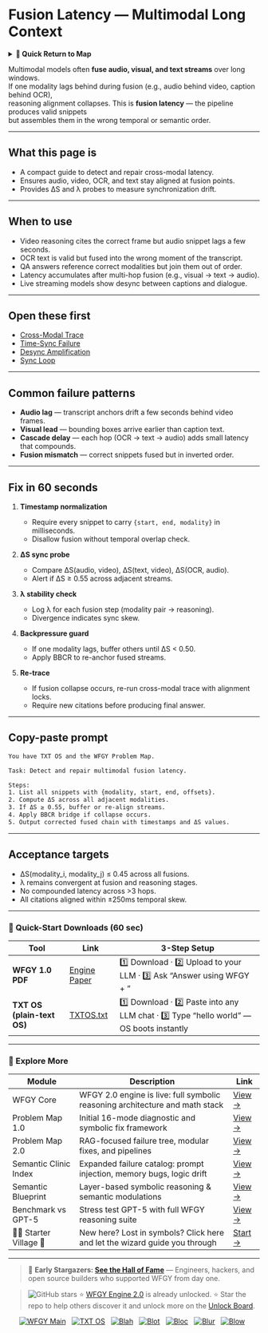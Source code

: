 # Fusion Latency — Multimodal Long Context

<details>
  <summary><strong>🧭 Quick Return to Map</strong></summary>

<br>

  > You are in a sub-page of **Multimodal_LongContext**.  
  > To reorient, go back here:  
  >
  > - [**Multimodal_LongContext** — long-context reasoning across text, vision, and audio](./README.md)  
  > - [**WFGY Global Fix Map** — main Emergency Room, 300+ structured fixes](../README.md)  
  > - [**WFGY Problem Map 1.0** — 16 reproducible failure modes](../../README.md)  
  >
  > Think of this page as a desk within a ward.  
  > If you need the full triage and all prescriptions, return to the Emergency Room lobby.
</details>


Multimodal models often **fuse audio, visual, and text streams** over long windows.  
If one modality lags behind during fusion (e.g., audio behind video, caption behind OCR),  
reasoning alignment collapses. This is **fusion latency** — the pipeline produces valid snippets  
but assembles them in the wrong temporal or semantic order.

---

## What this page is
- A compact guide to detect and repair cross-modal latency.  
- Ensures audio, video, OCR, and text stay aligned at fusion points.  
- Provides ΔS and λ probes to measure synchronization drift.

---

## When to use
- Video reasoning cites the correct frame but audio snippet lags a few seconds.  
- OCR text is valid but fused into the wrong moment of the transcript.  
- QA answers reference correct modalities but join them out of order.  
- Latency accumulates after multi-hop fusion (e.g., visual → text → audio).  
- Live streaming models show desync between captions and dialogue.

---

## Open these first
- [Cross-Modal Trace](https://github.com/onestardao/WFGY/blob/main/ProblemMap/GlobalFixMap/Multimodal_LongContext/cross-modal-trace.md)  
- [Time-Sync Failure](https://github.com/onestardao/WFGY/blob/main/ProblemMap/GlobalFixMap/Multimodal_LongContext/time-sync-failure.md)  
- [Desync Amplification](https://github.com/onestardao/WFGY/blob/main/ProblemMap/GlobalFixMap/Multimodal_LongContext/desync-amplification.md)  
- [Sync Loop](https://github.com/onestardao/WFGY/blob/main/ProblemMap/GlobalFixMap/Multimodal_LongContext/sync-loop.md)  

---

## Common failure patterns
- **Audio lag** — transcript anchors drift a few seconds behind video frames.  
- **Visual lead** — bounding boxes arrive earlier than caption text.  
- **Cascade delay** — each hop (OCR → text → audio) adds small latency that compounds.  
- **Fusion mismatch** — correct snippets fused but in inverted order.  

---

## Fix in 60 seconds
1. **Timestamp normalization**  
   - Require every snippet to carry `{start, end, modality}` in milliseconds.  
   - Disallow fusion without temporal overlap check.

2. **ΔS sync probe**  
   - Compare ΔS(audio, video), ΔS(text, video), ΔS(OCR, audio).  
   - Alert if ΔS ≥ 0.55 across adjacent streams.

3. **λ stability check**  
   - Log λ for each fusion step (modality pair → reasoning).  
   - Divergence indicates sync skew.

4. **Backpressure guard**  
   - If one modality lags, buffer others until ΔS < 0.50.  
   - Apply BBCR to re-anchor fused streams.

5. **Re-trace**  
   - If fusion collapse occurs, re-run cross-modal trace with alignment locks.  
   - Require new citations before producing final answer.

---

## Copy-paste prompt

```txt
You have TXT OS and the WFGY Problem Map.

Task: Detect and repair multimodal fusion latency.

Steps:
1. List all snippets with {modality, start, end, offsets}.
2. Compute ΔS across all adjacent modalities.
3. If ΔS ≥ 0.55, buffer or re-align streams.
4. Apply BBCR bridge if collapse occurs.
5. Output corrected fused chain with timestamps and ΔS values.
````

---

## Acceptance targets

* ΔS(modality\_i, modality\_j) ≤ 0.45 across all fusions.
* λ remains convergent at fusion and reasoning stages.
* No compounded latency across >3 hops.
* All citations aligned within ±250ms temporal skew.

---

### 🔗 Quick-Start Downloads (60 sec)

| Tool                       | Link                                                                                                                                       | 3-Step Setup                                                                             |
| -------------------------- | ------------------------------------------------------------------------------------------------------------------------------------------ | ---------------------------------------------------------------------------------------- |
| **WFGY 1.0 PDF**           | [Engine Paper](https://github.com/onestardao/WFGY/blob/main/I_am_not_lizardman/WFGY_All_Principles_Return_to_One_v1.0_PSBigBig_Public.pdf) | 1️⃣ Download · 2️⃣ Upload to your LLM · 3️⃣ Ask “Answer using WFGY + <your question>”    |
| **TXT OS (plain-text OS)** | [TXTOS.txt](https://github.com/onestardao/WFGY/blob/main/OS/TXTOS.txt)                                                                     | 1️⃣ Download · 2️⃣ Paste into any LLM chat · 3️⃣ Type “hello world” — OS boots instantly |

---

### 🧭 Explore More

| Module                   | Description                                                                  | Link                                                                                               |
| ------------------------ | ---------------------------------------------------------------------------- | -------------------------------------------------------------------------------------------------- |
| WFGY Core                | WFGY 2.0 engine is live: full symbolic reasoning architecture and math stack | [View →](https://github.com/onestardao/WFGY/tree/main/core/README.md)                              |
| Problem Map 1.0          | Initial 16-mode diagnostic and symbolic fix framework                        | [View →](https://github.com/onestardao/WFGY/tree/main/ProblemMap/README.md)                        |
| Problem Map 2.0          | RAG-focused failure tree, modular fixes, and pipelines                       | [View →](https://github.com/onestardao/WFGY/blob/main/ProblemMap/rag-architecture-and-recovery.md) |
| Semantic Clinic Index    | Expanded failure catalog: prompt injection, memory bugs, logic drift         | [View →](https://github.com/onestardao/WFGY/blob/main/ProblemMap/SemanticClinicIndex.md)           |
| Semantic Blueprint       | Layer-based symbolic reasoning & semantic modulations                        | [View →](https://github.com/onestardao/WFGY/tree/main/SemanticBlueprint/README.md)                 |
| Benchmark vs GPT-5       | Stress test GPT-5 with full WFGY reasoning suite                             | [View →](https://github.com/onestardao/WFGY/tree/main/benchmarks/benchmark-vs-gpt5/README.md)      |
| 🧙‍♂️ Starter Village 🏡 | New here? Lost in symbols? Click here and let the wizard guide you through   | [Start →](https://github.com/onestardao/WFGY/blob/main/StarterVillage/README.md)                   |

---

> 👑 **Early Stargazers: [See the Hall of Fame](https://github.com/onestardao/WFGY/tree/main/stargazers)** —
> Engineers, hackers, and open source builders who supported WFGY from day one.

> <img src="https://img.shields.io/github/stars/onestardao/WFGY?style=social" alt="GitHub stars"> ⭐ [WFGY Engine 2.0](https://github.com/onestardao/WFGY/blob/main/core/README.md) is already unlocked. ⭐ Star the repo to help others discover it and unlock more on the [Unlock Board](https://github.com/onestardao/WFGY/blob/main/STAR_UNLOCKS.md).

<div align="center">

[![WFGY Main](https://img.shields.io/badge/WFGY-Main-red?style=flat-square)](https://github.com/onestardao/WFGY)
 
[![TXT OS](https://img.shields.io/badge/TXT%20OS-Reasoning%20OS-orange?style=flat-square)](https://github.com/onestardao/WFGY/tree/main/OS)
 
[![Blah](https://img.shields.io/badge/Blah-Semantic%20Embed-yellow?style=flat-square)](https://github.com/onestardao/WFGY/tree/main/OS/BlahBlahBlah)
 
[![Blot](https://img.shields.io/badge/Blot-Persona%20Core-green?style=flat-square)](https://github.com/onestardao/WFGY/tree/main/OS/BlotBlotBlot)
 
[![Bloc](https://img.shields.io/badge/Bloc-Reasoning%20Compiler-blue?style=flat-square)](https://github.com/onestardao/WFGY/tree/main/OS/BlocBlocBloc)
 
[![Blur](https://img.shields.io/badge/Blur-Text2Image%20Engine-navy?style=flat-square)](https://github.com/onestardao/WFGY/tree/main/OS/BlurBlurBlur)
 
[![Blow](https://img.shields.io/badge/Blow-Game%20Logic-purple?style=flat-square)](https://github.com/onestardao/WFGY/tree/main/OS/BlowBlowBlow)
 

</div>
